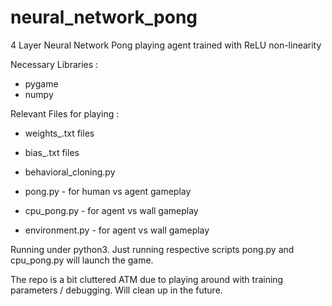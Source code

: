 # neural_network_pong
4 Layer Neural Network Pong playing agent trained with ReLU non-linearity

Necessary Libraries :

* pygame
* numpy 

Relevant Files for playing :

* weights_.txt files
* bias_.txt files

* behavioral_cloning.py
* pong.py - for human vs agent gameplay
* cpu_pong.py - for agent vs wall gameplay
* environment.py - for agent vs wall gameplay

Running under python3. Just running respective scripts pong.py and cpu_pong.py will launch the game.

The repo is a bit cluttered ATM due to playing around with training parameters / debugging. Will clean up in the future.

